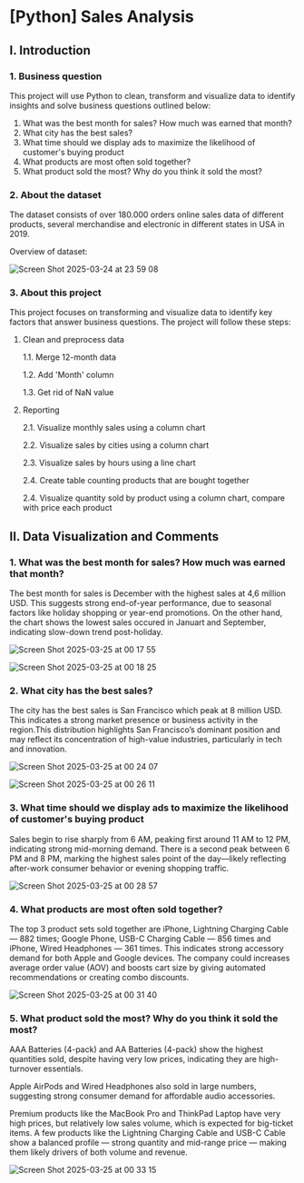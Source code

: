 # [Python] Sales Analysis
## I. Introduction 
### 1. Business question 
This project will use Python to clean, transform and visualize data to identify insights and solve business questions outlined below:
1. What was the best month for sales? How much was earned that month?
2. What city has the best sales?
3. What time should we display ads to maximize the likelihood of customer's buying product
4. What products are most often sold together?
5. What product sold the most? Why do you think it sold the most?

### 2. About the dataset
The dataset consists of over 180.000 orders online sales data of different products, several merchandise and electronic in different states in USA in 2019. 

Overview of dataset: 

![Screen Shot 2025-03-24 at 23 59 08](https://github.com/user-attachments/assets/842a7d97-a2e4-411f-8775-687c64fd39ba)

### 3. About this project 
This project focuses on transforming and visualize data to identify key factors that answer business questions. 
The project will follow these steps: 
1. Clean and preprocess data

   1.1. Merge 12-month data

   1.2. Add 'Month' column

   1.3. Get rid of NaN value
3. Reporting

   2.1. Visualize monthly sales using a column chart

   2.2. Visualize sales by cities using a column chart

   2.3. Visualize sales by hours using a line chart

   2.4. Create table counting products that are bought together

   2.4. Visualize quantity sold by product using a column chart, compare with price each product

## II. Data Visualization and Comments  
### 1. What was the best month for sales? How much was earned that month?
The best month for sales is December with the highest sales at 4,6 million USD. This suggests strong end-of-year performance, due to seasonal factors like holiday shopping or year-end promotions. On the other hand, the chart shows the lowest sales occured in Januart and September, indicating slow-down trend post-holiday. 

![Screen Shot 2025-03-25 at 00 17 55](https://github.com/user-attachments/assets/8ee29add-4c9a-4ab4-af43-7d13ac13dccc)

![Screen Shot 2025-03-25 at 00 18 25](https://github.com/user-attachments/assets/4cbdf77e-ee2a-48b3-b028-6e9ed6fdf919)

### 2. What city has the best sales?
The city has the best sales is San Francisco which peak at 8 million USD. This indicates a strong market presence or business activity in the region.This distribution highlights San Francisco’s dominant position and may reflect its concentration of high-value industries, particularly in tech and innovation.

![Screen Shot 2025-03-25 at 00 24 07](https://github.com/user-attachments/assets/dc14a5e4-e5bc-48d6-87e2-e2c1950ee1f1)

![Screen Shot 2025-03-25 at 00 26 11](https://github.com/user-attachments/assets/ff0e2162-6a4f-4440-b488-7a7eb0fea4a5)

### 3. What time should we display ads to maximize the likelihood of customer's buying product
Sales begin to rise sharply from 6 AM, peaking first around 11 AM to 12 PM, indicating strong mid-morning demand. There is a second peak between 6 PM and 8 PM, marking the highest sales point of the day—likely reflecting after-work consumer behavior or evening shopping traffic.

![Screen Shot 2025-03-25 at 00 28 57](https://github.com/user-attachments/assets/cadaecf1-7db3-4937-8841-9e3d5bae44be) 

### 4. What products are most often sold together?
The top 3 product sets sold together are iPhone, Lightning Charging Cable — 882 times; Google Phone, USB-C Charging Cable — 856 times and iPhone, Wired Headphones — 361 times. This indicates strong accessory demand for both Apple and Google devices. The company could increases average order value (AOV) and boosts cart size by giving automated recommendations or creating combo discounts. 

![Screen Shot 2025-03-25 at 00 31 40](https://github.com/user-attachments/assets/c9a75aad-1d68-4e12-817e-f079ab8d22ba)

### 5. What product sold the most? Why do you think it sold the most?
AAA Batteries (4-pack) and AA Batteries (4-pack) show the highest quantities sold, despite having very low prices, indicating they are high-turnover essentials.

Apple AirPods and Wired Headphones also sold in large numbers, suggesting strong consumer demand for affordable audio accessories.

Premium products like the MacBook Pro and ThinkPad Laptop have very high prices, but relatively low sales volume, which is expected for big-ticket items.
A few products like the Lightning Charging Cable and USB-C Cable show a balanced profile — strong quantity and mid-range price — making them likely drivers of both volume and revenue.

![Screen Shot 2025-03-25 at 00 33 15](https://github.com/user-attachments/assets/6ffda781-370b-4c18-a9b0-2d76370638ce)
